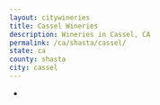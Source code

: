 ```yaml
---
layout: citywineries
title: Cassel Wineries
description: Wineries in Cassel, CA
permalink: /ca/shasta/cassel/
state: ca
county: shasta
city: cassel
---
```

-
